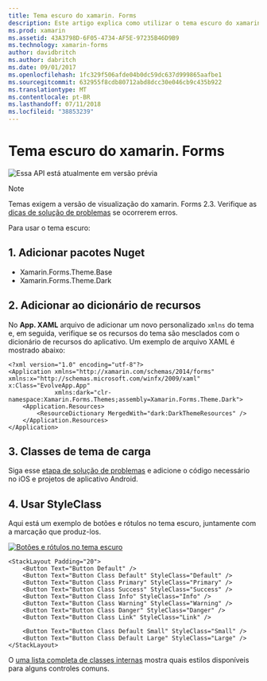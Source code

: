 ```yaml
---
title: Tema escuro do xamarin. Forms
description: Este artigo explica como utilizar o tema escuro do xamarin. Forms em um aplicativo.
ms.prod: xamarin
ms.assetid: 43A3798D-6F05-4734-AF5E-97235B46D9B9
ms.technology: xamarin-forms
author: davidbritch
ms.author: dabritch
ms.date: 09/01/2017
ms.openlocfilehash: 1fc329f506afde04b0dc59dc637d999865aafbe1
ms.sourcegitcommit: 632955f8cdb80712abd8dcc30e046cb9c435b922
ms.translationtype: MT
ms.contentlocale: pt-BR
ms.lasthandoff: 07/11/2018
ms.locfileid: "38853239"
---
```

# <a name="xamarinforms-dark-theme"></a>Tema escuro do xamarin. Forms

![](~/media/shared/preview.png "Essa API está atualmente em versão prévia")

> [!NOTE]
> Temas exigem a versão de visualização do xamarin. Forms 2.3. Verifique as [dicas de solução de problemas](~/xamarin-forms/user-interface/themes/index.md) se ocorrerem erros.

Para usar o tema escuro:

## <a name="1-add-nuget-packages"></a>1. Adicionar pacotes Nuget

* Xamarin.Forms.Theme.Base
* Xamarin.Forms.Theme.Dark

## <a name="2-add-to-the-resource-dictionary"></a>2. Adicionar ao dicionário de recursos

No **App. XAML** arquivo de adicionar um novo personalizado `xmlns` do tema e, em seguida, verifique se os recursos do tema são mesclados com o dicionário de recursos do aplicativo.
Um exemplo de arquivo XAML é mostrado abaixo:

```xaml
<?xml version="1.0" encoding="utf-8"?>
<Application xmlns="http://xamarin.com/schemas/2014/forms" xmlns:x="http://schemas.microsoft.com/winfx/2009/xaml" x:Class="EvolveApp.App"
             xmlns:dark="clr-namespace:Xamarin.Forms.Themes;assembly=Xamarin.Forms.Theme.Dark">
    <Application.Resources>
        <ResourceDictionary MergedWith="dark:DarkThemeResources" />
    </Application.Resources>
</Application>
```

## <a name="3-load-theme-classes"></a>3. Classes de tema de carga

Siga esse [etapa de solução de problemas](~/xamarin-forms/user-interface/themes/index.md) e adicione o código necessário no iOS e projetos de aplicativo Android.

## <a name="4-use-styleclass"></a>4. Usar StyleClass

Aqui está um exemplo de botões e rótulos no tema escuro, juntamente com a marcação que produz-los.

[![](dark-images/dark-theme-sml.png "Botões e rótulos no tema escuro")](dark-images/dark-theme.png#lightbox "botões e rótulos no tema escuro")

```xaml
<StackLayout Padding="20">
    <Button Text="Button Default" />
    <Button Text="Button Class Default" StyleClass="Default" />
    <Button Text="Button Class Primary" StyleClass="Primary" />
    <Button Text="Button Class Success" StyleClass="Success" />
    <Button Text="Button Class Info" StyleClass="Info" />
    <Button Text="Button Class Warning" StyleClass="Warning" />
    <Button Text="Button Class Danger" StyleClass="Danger" />
    <Button Text="Button Class Link" StyleClass="Link" />

    <Button Text="Button Class Default Small" StyleClass="Small" />
    <Button Text="Button Class Default Large" StyleClass="Large" />
</StackLayout>
```

O [uma lista completa de classes internas](~/xamarin-forms/user-interface/themes/index.md) mostra quais estilos disponíveis para alguns controles comuns.
